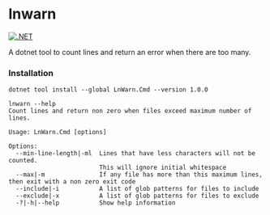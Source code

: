 # lnwarn


[![.NET](https://github.com/tjaart/lnwarn/actions/workflows/dotnet.yml/badge.svg?event=push)](https://github.com/tjaart/lnwarn/actions/workflows/dotnet.yml)

A dotnet tool to count lines and return an error when there are too many.

### Installation
`dotnet tool install --global LnWarn.Cmd --version 1.0.0`

```
lnwarn --help
Count lines and return non zero when files exceed maximum number of lines.

Usage: LnWarn.Cmd [options]

Options:
  --min-line-length|-ml  Lines that have less characters will not be counted.
                         This will ignore initial whitespace
  --max|-m               If any file has more than this maximum lines, then exit with a non zero exit code
  --include|-i           A list of glob patterns for files to include
  --exclude|-x           A list of glob patterns for files to exclude
  -?|-h|--help           Show help information

```



